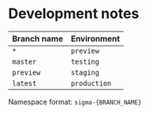 # Development notes

|Branch name|Environment|
|---|---|
|`*`|`preview`|
|`master`|`testing`|
|`preview`|`staging`|
|`latest`|`production`|

Namespace format: `sigma-{BRANCH_NAME}`
